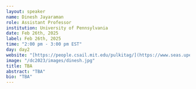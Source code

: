 ```yaml
---
layout: speaker
name: Dinesh Jayaraman
role: Assistant Professor
institution: University of Pennsylvania
date: Feb 26th, 2025
label: Feb 26th, 2025
time: "2:00 pm - 3:00 pm EST"
day: day2
website: "[https://people.csail.mit.edu/pulkitag/](https://www.seas.upenn.edu/~dineshj/)"
image: "/dc2023/images/dinesh.jpg"
title: TBA
abstract: "TBA"
bio: "TBA"
---
```


